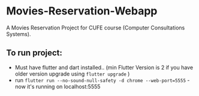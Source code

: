 # Movies-Reservation-Webapp
A Movies Reservation Project for CUFE course (Computer Consultations Systems).

## To run project:
  - Must have flutter and dart installed.. (min Flutter Version is 2 if you have older version upgrade using ```flutter upgrade``` )
  - run ``` flutter run --no-sound-null-safety -d chrome --web-port=5555 ``` - now it's running on localhost:5555
